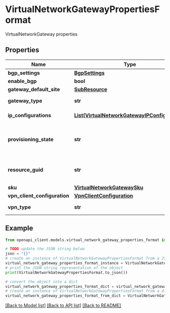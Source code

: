 # VirtualNetworkGatewayPropertiesFormat

VirtualNetworkGateway properties

## Properties

Name | Type | Description | Notes
------------ | ------------- | ------------- | -------------
**bgp_settings** | [**BgpSettings**](BgpSettings.md) |  | [optional] 
**enable_bgp** | **bool** | EnableBgp Flag | [optional] 
**gateway_default_site** | [**SubResource**](SubResource.md) |  | [optional] 
**gateway_type** | **str** | The type of this virtual network gateway. | [optional] 
**ip_configurations** | [**List[VirtualNetworkGatewayIPConfiguration]**](VirtualNetworkGatewayIPConfiguration.md) | IpConfigurations for Virtual network gateway. | [optional] 
**provisioning_state** | **str** | Gets or sets Provisioning state of the VirtualNetworkGateway resource Updating/Deleting/Failed | [optional] 
**resource_guid** | **str** | Gets or sets resource GUID property of the VirtualNetworkGateway resource | [optional] 
**sku** | [**VirtualNetworkGatewaySku**](VirtualNetworkGatewaySku.md) |  | [optional] 
**vpn_client_configuration** | [**VpnClientConfiguration**](VpnClientConfiguration.md) |  | [optional] 
**vpn_type** | **str** | The type of this virtual network gateway. | [optional] 

## Example

```python
from openapi_client.models.virtual_network_gateway_properties_format import VirtualNetworkGatewayPropertiesFormat

# TODO update the JSON string below
json = "{}"
# create an instance of VirtualNetworkGatewayPropertiesFormat from a JSON string
virtual_network_gateway_properties_format_instance = VirtualNetworkGatewayPropertiesFormat.from_json(json)
# print the JSON string representation of the object
print(VirtualNetworkGatewayPropertiesFormat.to_json())

# convert the object into a dict
virtual_network_gateway_properties_format_dict = virtual_network_gateway_properties_format_instance.to_dict()
# create an instance of VirtualNetworkGatewayPropertiesFormat from a dict
virtual_network_gateway_properties_format_from_dict = VirtualNetworkGatewayPropertiesFormat.from_dict(virtual_network_gateway_properties_format_dict)
```
[[Back to Model list]](../README.md#documentation-for-models) [[Back to API list]](../README.md#documentation-for-api-endpoints) [[Back to README]](../README.md)


